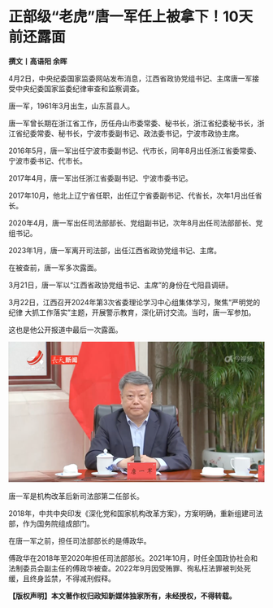 # 正部级“老虎”唐一军任上被拿下！10天前还露面

**撰文丨高语阳 余晖**

4月2日，中央纪委国家监委网站发布消息，江西省政协党组书记、主席唐一军接受中央纪委国家监委纪律审查和监察调查。

唐一军，1961年3月出生，山东莒县人。

唐一军曾长期在浙江省工作，历任舟山市委常委、秘书长，浙江省纪委秘书长，浙江省纪委常委、秘书长，宁波市委副书记、政法委书记，宁波市政协主席。

2016年5月，唐一军出任宁波市委副书记、代市长，同年8月出任浙江省委常委、宁波市委书记、代市长。

2017年4月，唐一军出任浙江省委副书记、宁波市委书记。

2017年10月，他北上辽宁省任职，出任辽宁省委副书记、代省长，次年1月出任省长。

2020年4月，唐一军出任司法部部长、党组副书记，次年8月出任司法部部长、党组书记。

2023年1月，唐一军离开司法部，出任江西省政协党组书记、主席。

在被查前，唐一军多次露面。

3月21日，唐一军以“江西省政协党组书记、主席”的身份在弋阳县调研。

3月22日，江西召开2024年第3次省委理论学习中心组集体学习，聚焦“严明党的纪律 大抓工作落实”主题，开展警示教育，深化研讨交流。当时，唐一军参加。

这也是他公开报道中最后一次露面。

![4c9669972626220140cc7d1eadacddea.jpg](https://raw.githubusercontent.com/qqhsx/qqnews_image/main/2024/04/02/正部级“老虎”唐一军任上被拿下！10天前还露面/4c9669972626220140cc7d1eadacddea.jpg)

唐一军是机构改革后新司法部第二任部长。

2018年，中共中央印发《深化党和国家机构改革方案》，方案明确，重新组建司法部，作为国务院组成部门。

在唐一军之前，担任司法部部长的是傅政华。

傅政华在2018年至2020年担任司法部部长。2021年10月，时任全国政协社会和法制委员会副主任的傅政华被查。2022年9月因受贿罪、徇私枉法罪被判处死缓，且终身监禁，不得减刑假释。

**【版权声明】本文著作权归政知新媒体独家所有，未经授权，不得转载。**

